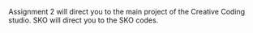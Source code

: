 Assignment 2 will direct you to the main project of the Creative Coding studio.
SKO will direct you to the SKO codes.
